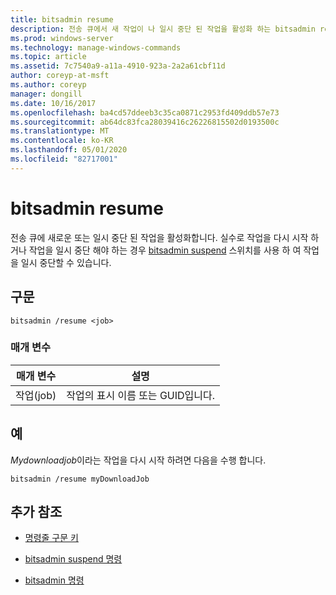 ```yaml
---
title: bitsadmin resume
description: 전송 큐에서 새 작업이 나 일시 중단 된 작업을 활성화 하는 bitsadmin resume 명령에 대 한 참조 항목입니다.
ms.prod: windows-server
ms.technology: manage-windows-commands
ms.topic: article
ms.assetid: 7c7540a9-a11a-4910-923a-2a2a61cbf11d
author: coreyp-at-msft
ms.author: coreyp
manager: dongill
ms.date: 10/16/2017
ms.openlocfilehash: ba4cd57ddeeb3c35ca0871c2953fd409ddb57e73
ms.sourcegitcommit: ab64dc83fca28039416c26226815502d0193500c
ms.translationtype: MT
ms.contentlocale: ko-KR
ms.lasthandoff: 05/01/2020
ms.locfileid: "82717001"
---
```

# <a name="bitsadmin-resume"></a>bitsadmin resume

전송 큐에 새로운 또는 일시 중단 된 작업을 활성화합니다. 실수로 작업을 다시 시작 하거나 작업을 일시 중단 해야 하는 경우 [bitsadmin suspend](bitsadmin-suspend.md) 스위치를 사용 하 여 작업을 일시 중단할 수 있습니다.

## <a name="syntax"></a>구문

```
bitsadmin /resume <job>
```

### <a name="parameters"></a>매개 변수

| 매개 변수 | 설명 |
| -------------- | -------------- |
| 작업(job) | 작업의 표시 이름 또는 GUID입니다. |

## <a name="examples"></a>예

*Mydownloadjob*이라는 작업을 다시 시작 하려면 다음을 수행 합니다.

```
bitsadmin /resume myDownloadJob
```

## <a name="additional-references"></a>추가 참조

- [명령줄 구문 키](command-line-syntax-key.md)

- [bitsadmin suspend 명령](bitsadmin-suspend.md)

- [bitsadmin 명령](bitsadmin.md)
